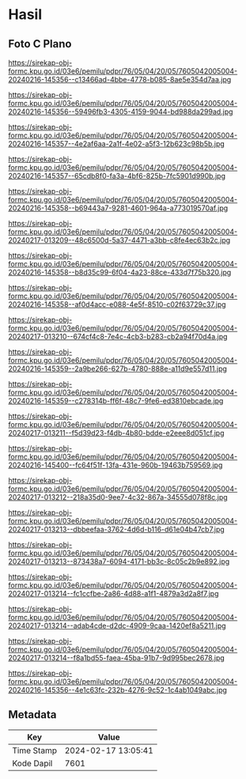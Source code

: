 # Hasil

## Foto C Plano

https://sirekap-obj-formc.kpu.go.id/03e6/pemilu/pdpr/76/05/04/20/05/7605042005004-20240216-145356--c13466ad-4bbe-4778-b085-8ae5e354d7aa.jpg

https://sirekap-obj-formc.kpu.go.id/03e6/pemilu/pdpr/76/05/04/20/05/7605042005004-20240216-145356--59496fb3-4305-4159-9044-bd988da299ad.jpg

https://sirekap-obj-formc.kpu.go.id/03e6/pemilu/pdpr/76/05/04/20/05/7605042005004-20240216-145357--4e2af6aa-2a1f-4e02-a5f3-12b623c98b5b.jpg

https://sirekap-obj-formc.kpu.go.id/03e6/pemilu/pdpr/76/05/04/20/05/7605042005004-20240216-145357--65cdb8f0-fa3a-4bf6-825b-7fc5901d990b.jpg

https://sirekap-obj-formc.kpu.go.id/03e6/pemilu/pdpr/76/05/04/20/05/7605042005004-20240216-145358--b69443a7-9281-4601-964a-a773019570af.jpg

https://sirekap-obj-formc.kpu.go.id/03e6/pemilu/pdpr/76/05/04/20/05/7605042005004-20240217-013209--48c6500d-5a37-4471-a3bb-c8fe4ec63b2c.jpg

https://sirekap-obj-formc.kpu.go.id/03e6/pemilu/pdpr/76/05/04/20/05/7605042005004-20240216-145358--b8d35c99-6f04-4a23-88ce-433d7f75b320.jpg

https://sirekap-obj-formc.kpu.go.id/03e6/pemilu/pdpr/76/05/04/20/05/7605042005004-20240216-145358--af0d4acc-e088-4e5f-8510-c02f63729c37.jpg

https://sirekap-obj-formc.kpu.go.id/03e6/pemilu/pdpr/76/05/04/20/05/7605042005004-20240217-013210--674cf4c8-7e4c-4cb3-b283-cb2a94f70d4a.jpg

https://sirekap-obj-formc.kpu.go.id/03e6/pemilu/pdpr/76/05/04/20/05/7605042005004-20240216-145359--2a9be266-627b-4780-888e-a11d9e557d11.jpg

https://sirekap-obj-formc.kpu.go.id/03e6/pemilu/pdpr/76/05/04/20/05/7605042005004-20240216-145359--c278314b-ff6f-48c7-9fe6-ed3810ebcade.jpg

https://sirekap-obj-formc.kpu.go.id/03e6/pemilu/pdpr/76/05/04/20/05/7605042005004-20240217-013211--f5d39d23-f4db-4b80-bdde-e2eee8d051cf.jpg

https://sirekap-obj-formc.kpu.go.id/03e6/pemilu/pdpr/76/05/04/20/05/7605042005004-20240216-145400--fc64f51f-13fa-431e-960b-19463b759569.jpg

https://sirekap-obj-formc.kpu.go.id/03e6/pemilu/pdpr/76/05/04/20/05/7605042005004-20240217-013212--218a35d0-9ee7-4c32-867a-34555d078f8c.jpg

https://sirekap-obj-formc.kpu.go.id/03e6/pemilu/pdpr/76/05/04/20/05/7605042005004-20240217-013213--dbbeefaa-3762-4d6d-b116-d61e04b47cb7.jpg

https://sirekap-obj-formc.kpu.go.id/03e6/pemilu/pdpr/76/05/04/20/05/7605042005004-20240217-013213--873438a7-6094-4171-bb3c-8c05c2b9e892.jpg

https://sirekap-obj-formc.kpu.go.id/03e6/pemilu/pdpr/76/05/04/20/05/7605042005004-20240217-013214--fc1ccfbe-2a86-4d88-a1f1-4879a3d2a8f7.jpg

https://sirekap-obj-formc.kpu.go.id/03e6/pemilu/pdpr/76/05/04/20/05/7605042005004-20240217-013214--adab4cde-d2dc-4909-9caa-1420ef8a5211.jpg

https://sirekap-obj-formc.kpu.go.id/03e6/pemilu/pdpr/76/05/04/20/05/7605042005004-20240217-013214--f8a1bd55-faea-45ba-91b7-9d995bec2678.jpg

https://sirekap-obj-formc.kpu.go.id/03e6/pemilu/pdpr/76/05/04/20/05/7605042005004-20240216-145356--4e1c63fc-232b-4276-9c52-1c4ab1049abc.jpg


## Metadata

| Key        | Value               |
| ---------- | ------------------- |
| Time Stamp | 2024-02-17 13:05:41 |
| Kode Dapil | 7601                |



